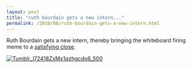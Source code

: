 ```yaml
---
layout: post
title: "ruth bourdain gets a new intern..."
permalink: /2010/08/ruth-bourdain-gets-a-new-intern.html
---
```


<p>Ruth Bourdain gets a new intern, thereby bringing the whiteboard firing meme to a <a href="http://ruthbourdain.tumblr.com/post/943692235/i-have-a-new-intern-her-name-is-jenny" target="_self">satisfying close</a>.</p>
<p><a href="http://sippey.typepad.com/.a/6a00d8341c4f5f53ef0134862bddf6970c-pi" style="display: inline;"><img alt="Tumblr_l72418ZxMx1qzhgcdo6_500" class="asset  asset-image at-xid-6a00d8341c4f5f53ef0134862bddf6970c" src="https://sippey.typepad.com/.a/6a00d8341c4f5f53ef0134862bddf6970c-500wi" title="Tumblr_l72418ZxMx1qzhgcdo6_500" /></a></p>


